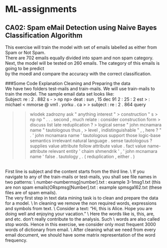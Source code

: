 # ML-assignments

## CA02: Spam eMail Detection using Naive Bayes Classification Algorithm
This exercise will train the model with set of emails labelled as either from Spam or Not Spam. \
There are 702 emails equally divided into spam and non spam category. \
Next, the model will be tested on 260 emails. The category of this emails is going to be predict \
by the moedl and compare the accuracy with the correct classification. 

###Some Code Explanation
Cleaning and Preparing the data \
We have two folders test-mails and train-mails. We will use train-mails to train the
model. The sample email data set looks like: \
Subject: re : 2 . 882 s - > np np> deat : sun , 15 dec 91 2 : 25 : 2 est > : michael <
mmorse @ vm1 . yorku . ca > > subject : re : 2 . 864 query
> > wlodek zadrozny ask " anything interest " > construction " s > np np " . . . second ,
> much relate : consider construction form > discuss list late reduplication ? > logical
sense " john mcnamara name " tautologous thus , > level , indistinguishable " , , here ? "
. ' john mcnamara name ' tautologous support those logic-base semantics irrelevant natural
language . sense tautologous ? supplies value attribute follow attribute value . fact
value name-attribute relevant entity ' chaim shmendrik ' , ' john mcnamara name ' false .
tautology , . ( reduplication , either . )
<br>
First line is subject and the content starts from the third line. \
If you navigate to any of the train-mails or test-mails, you shall see file names in two
patterns: \
number-numbermsg[number].txt : example 3-1msg1.txt (this are non spam
emails)ORspmsg[Number].txt : example spmsga162.txt (these files are of spam
emails). 
<br>
The very first step in text data mining task is to clean and prepare the data for a model. \
In cleaning we remove the non required words, expressions and symbols from text. \
Consider a text: “Hi, this is Alice. Hope you are doing well and enjoying your vacation.” \
Here the words like is, this, are, and etc. don’t really contribute to the analysis. Such \
words are also called stop words. Hence in this exercise, we consider only most
frequent 3000 words of dictionary from email. \
After cleaning what we need from every email document, we should have some matrix
representation of the word frequency.
